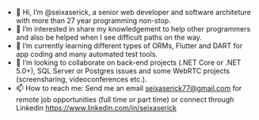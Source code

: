 - 👋 Hi, I’m @seixaserick, a senior web developer and software architeture with more than 27 year programming non-stop.
- 👀 I’m interested in share my knowledgement to help other programmers and also be helped when I see difficult paths on the way.
- 🌱 I’m currently learning different types of ORMs, Flutter and DART for app coding and many automated test tools.
- 💞️ I’m looking to collaborate on back-end projects (.NET Core or .NET 5.0+), SQL Server or Postgres issues and some WebRTC projects (screensharing, videoconferences etc.).
- 📫 How to reach me: Send me an email <seixaserick77@gmail.com> for remote job opportunities (full time or part time) or connect through Linkedin <https://www.linkedin.com/in/seixaserick>
<!---
seixaserick/seixaserick is a ✨ special ✨ repository because its `README.md` (this file) appears on your GitHub profile.
You can click the Preview link to take a look at your changes.
--->

